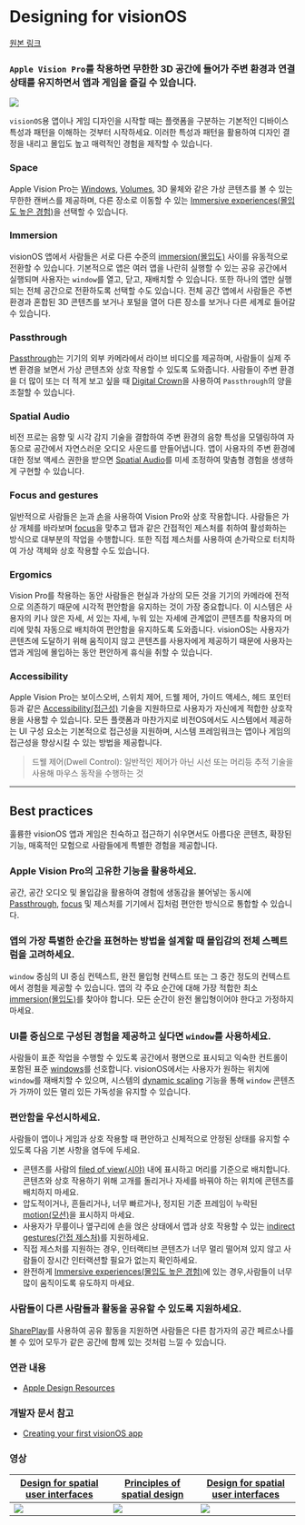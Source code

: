 
# Designing for visionOS
[원본 링크](https://developer.apple.com/design/human-interface-guidelines/designing-for-visionos)

### `Apple Vision Pro`를 착용하면 무한한 3D 공간에 들어가 주변 환경과 연결 상태를 유지하면서 앱과 게임을 즐길 수 있습니다.

![](https://i.imgur.com/bqt0iGU.jpg)

`visionOS`용 앱이나 게임 디자인을 시작할 때는 플랫폼을 구분하는 기본적인 디바이스 특성과 패턴을 이해하는 것부터 시작하세요. 이러한 특성과 패턴을 활용하여 디자인 결정을 내리고 몰입도 높고 매력적인 경험을 제작할 수 있습니다.

### Space
Apple Vision Pro는 [Windows](../Components/Presentation/Windows.md#Windows), [Volumes](../Components/Presentation/Windows.md#Volumes), 3D 물체와 같은 가상 콘텐츠를 볼 수 있는 무한한 캔버스를 제공하며, 다른 장소로 이동할 수 있는 [Immersive experiences(몰입도 높은 경험)](../Foundations/Immersive-experiences.md)을 선택할 수 있습니다.

### Immersion
visionOS 앱에서 사람들은 서로 다른 수준의 [immersion(몰입도)](../Foundations/Immersive-experiences.md) 사이를 유동적으로 전환할 수 있습니다. 
기본적으로 앱은 여러 앱을 나란히 실행할 수 있는 공유 공간에서 실행되며 사용자는 `window`를 열고, 닫고, 재배치할 수 있습니다. 또한 하나의 앱만 실행되는 전체 공간으로 전환하도록 선택할 수도 있습니다. 전체 공간 앱에서 사람들은 주변 환경과 혼합된 3D 콘텐츠를 보거나 포털을 열어 다른 장소를 보거나 다른 세계로 들어갈 수 있습니다.

### Passthrough
[Passthrough](../Foundations/Immersive-experiences.md#Immersion-and-passthrough)는 기기의 외부 카메라에서 라이브 비디오를 제공하며, 사람들이 실제 주변 환경을 보면서 가상 콘텐츠와 상호 작용할 수 있도록 도와줍니다. 사람들이 주변 환경을 더 많이 또는 더 적게 보고 싶을 때 [Digital Crown](../Inputs/Digital-Crown.md)을 사용하여 `Passthrough`의 양을 조절할 수 있습니다.

### Spatial Audio
비전 프로는 음향 및 시각 감지 기술을 결합하여 주변 환경의 음향 특성을 모델링하여 자동으로 공간에서 자연스러운 오디오 사운드를 만들어냅니다. 앱이 사용자의 주변 환경에 대한 정보 액세스 권한을 받으면 [Spatial Audio](../Patterns/Playing-audio.md#visionOS)를 미세 조정하여 맞춤형 경험을 생생하게 구현할 수 있습니다.

### Focus and gestures
일반적으로 사람들은 [눈](../Inputs/Eyes.md)과 [손](https://developer.apple.com/design/human-interface-guidelines/gestures.md#visionOS)을 사용하여 Vision Pro와 상호 작용합니다. 사람들은 가상 개체를 바라보며 [focus](https://developer.apple.com/design/human-interface-guidelines/focus-and-selection)을 맞추고 탭과 같은 간접적인 제스처를 취하여 활성화하는 방식으로 대부분의 작업을 수행합니다. 또한 직접 제스처를 사용하여 손가락으로 터치하여 가상 객체와 상호 작용할 수도 있습니다.

### Ergomics
Vision Pro를 착용하는 동안 사람들은 현실과 가상의 모든 것을 기기의 카메라에 전적으로 의존하기 때문에 시각적 편안함을 유지하는 것이 가장 중요합니다. 이 시스템은 사용자의 키나 앉은 자세, 서 있는 자세, 누워 있는 자세에 관계없이 콘텐츠를 착용자의 머리에 맞춰 자동으로 배치하여 편안함을 유지하도록 도와줍니다. visionOS는 사용자가 콘텐츠에 도달하기 위해 움직이지 않고 콘텐츠를 사용자에게 제공하기 때문에 사용자는 앱과 게임에 몰입하는 동안 편안하게 휴식을 취할 수 있습니다.
### **Accessibility**
Apple Vision Pro는 보이스오버, 스위치 제어, 드웰 제어, 가이드 액세스, 헤드 포인터 등과 같은 [Accessibility(접근성)](https://developer.apple.com/design/human-interface-guidelines/accessibility) 기술을 지원하므로 사용자가 자신에게 적합한 상호작용을 사용할 수 있습니다. 모든 플랫폼과 마찬가지로 비전OS에서도 시스템에서 제공하는 UI 구성 요소는 기본적으로 접근성을 지원하며, 시스템 프레임워크는 앱이나 게임의 접근성을 향상시킬 수 있는 방법을 제공합니다.

> 드웰 제어(Dwell Control): 일반적인 제어가 아닌 시선 또는 머리등 추적 기술을 사용해 마우스 동작을 수행하는 것


---

## Best practices

훌륭한 visionOS 앱과 게임은 친숙하고 접근하기 쉬우면서도 아름다운 콘텐츠, 확장된 기능, 매혹적인 모험으로 사람들에게 특별한 경험을 제공합니다.

### Apple Vision Pro의 고유한 기능을 활용하세요.
공간, 공간 오디오 및 몰입감을 활용하여 경험에 생동감을 불어넣는 동시에 [Passthrough](../Foundations/Immersive-experiences.md#Immersion-and-passthrough), [focus](https://developer.apple.com/design/human-interface-guidelines/focus-and-selection) 및 제스처를 기기에서 집처럼 편안한 방식으로 통합할 수 있습니다.

### 앱의 가장 특별한 순간을 표현하는 방법을 설계할 때 몰입감의 전체 스펙트럼을 고려하세요.
`window` 중심의 UI 중심 컨텍스트, 완전 몰입형 컨텍스트 또는 그 중간 정도의 컨텍스트에서 경험을 제공할 수 있습니다. 앱의 각 주요 순간에 대해 가장 적합한 최소 [immersion(몰입도)](../Foundations/Immersive-experiences.md)를 찾아야 합니다. 모든 순간이 완전 몰입형이어야 한다고 가정하지 마세요.

### UI를 중심으로 구성된 경험을 제공하고 싶다면 `window`를 사용하세요.
사람들이 표준 작업을 수행할 수 있도록 공간에서 평면으로 표시되고 익숙한 컨트롤이 포함된 표준 [windows](../Components/Presentation/Windows.md#Windows)를 선호합니다. visionOS에서는 사용자가 원하는 위치에 `window`를 재배치할 수 있으며, 시스템의 [dynamic scaling](../Foundations/Spatial-layout.md#Scale) 기능을 통해 `window` 콘텐츠가 가까이 있든 멀리 있든 가독성을 유지할 수 있습니다.

### 편안함을 우선시하세요.
사람들이 앱이나 게임과 상호 작용할 때 편안하고 신체적으로 안정된 상태를 유지할 수 있도록 다음 기본 사항을 염두에 두세요.

- 콘텐츠를 사람의 [filed of view(시야)](../Foundations/Spatial-layout.md#Field-of-view) 내에 표시하고 머리를 기준으로 배치합니다. 콘텐츠와 상호 작용하기 위해 고개를 돌리거나 자세를 바꿔야 하는 위치에 콘텐츠를 배치하지 마세요.
- 압도적이거나, 흔들리거나, 너무 빠르거나, 정지된 기준 프레임이 누락된 [motion(모션)](https://developer.apple.com/design/human-interface-guidelines/motion#visionOS)을 표시하지 마세요.
- 사용자가 무릎이나 옆구리에 손을 얹은 상태에서 앱과 상호 작용할 수 있는 [indirect gestures(간접 제스처)](https://developer.apple.com/design/human-interface-guidelines/gestures#visionOS)를 지원하세요.
- 직접 제스처를 지원하는 경우, 인터랙티브 콘텐츠가 너무 멀리 떨어져 있지 않고 사람들이 장시간 인터랙션할 필요가 없는지 확인하세요.
- 완전하게 [Immersive experiences(몰입도 높은 경험)](../Foundations/Immersive-experiences.md)에 있는 경우,사람들이 너무 많이 움직이도록 유도하지 마세요.

### 사람들이 다른 사람들과 활동을 공유할 수 있도록 지원하세요.
[SharePlay](../Technologies/SharePlay.md)를 사용하여 공유 활동을 지원하면 사람들은 다른 참가자의 공간 페르소나를 볼 수 있어 모두가 같은 공간에 함께 있는 것처럼 느낄 수 있습니다.

### 연관 내용
- [Apple Design Resources](https://developer.apple.com/design/resources/#visionOS-apps)

### 개발자 문서 참고
- [Creating your first visionOS app](https://developer.apple.com/documentation/visionOS/creating-your-first-visionos-app)

### 영상

| [Design for spatial user interfaces](https://developer.apple.com/videos/play/wwdc2023/10076) | [Principles of spatial design](https://developer.apple.com/videos/play/wwdc2023/10072) | [Design for spatial user interfaces](https://developer.apple.com/videos/play/wwdc2023/10072) |
| -------- | -------- | -------- |
| ![](https://i.imgur.com/kTIL2Ke.png)|     ![](https://i.imgur.com/PD74ZGq.png) | ![](https://i.imgur.com/lqNmxbv.png) |
